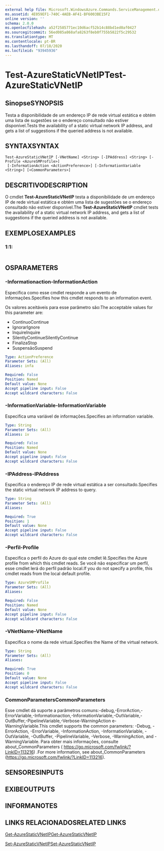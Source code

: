 ```yaml
---
external help file: Microsoft.WindowsAzure.Commands.ServiceManagement.dll-Help.xml
ms.assetid: 4E059EF1-740C-4AEB-AF41-BF6003BE15F2
online version: ''
schema: 2.0.0
ms.openlocfilehash: a52f2585771ec10d6acf52b14c88bd1ed0af0427
ms.sourcegitcommit: 56ed085a868afa8263f8eb0f755b5822f5c29532
ms.translationtype: MT
ms.contentlocale: pt-BR
ms.lasthandoff: 07/18/2020
ms.locfileid: "93945936"
---
```

# <span data-ttu-id="9a9d3-101">Test-AzureStaticVNetIP</span><span class="sxs-lookup"><span data-stu-id="9a9d3-101">Test-AzureStaticVNetIP</span></span>

## <span data-ttu-id="9a9d3-102">Sinopse</span><span class="sxs-lookup"><span data-stu-id="9a9d3-102">SYNOPSIS</span></span>
<span data-ttu-id="9a9d3-103">Testa a disponibilidade de um endereço IP de rede virtual estática e obtém uma lista de sugestões se o endereço consultado não estiver disponível.</span><span class="sxs-lookup"><span data-stu-id="9a9d3-103">Tests the availability of a static virtual network IP address, and gets a list of suggestions if the queried address is not available.</span></span>

## <span data-ttu-id="9a9d3-104">SYNTAX</span><span class="sxs-lookup"><span data-stu-id="9a9d3-104">SYNTAX</span></span>

```
Test-AzureStaticVNetIP [-VNetName] <String> [-IPAddress] <String> [-Profile <AzureSMProfile>]
 [-InformationAction <ActionPreference>] [-InformationVariable <String>] [<CommonParameters>]
```

## <span data-ttu-id="9a9d3-105">DESCRITIVO</span><span class="sxs-lookup"><span data-stu-id="9a9d3-105">DESCRIPTION</span></span>
<span data-ttu-id="9a9d3-106">O cmdlet **Test-AzureStaticVNetIP** testa a disponibilidade de um endereço IP de rede virtual estática e obtém uma lista de sugestões se o endereço consultado não estiver disponível.</span><span class="sxs-lookup"><span data-stu-id="9a9d3-106">The **Test-AzureStaticVNetIP** cmdlet tests the availability of a static virtual network IP address, and gets a list of suggestions if the queried address is not available.</span></span>

## <span data-ttu-id="9a9d3-107">EXEMPLOS</span><span class="sxs-lookup"><span data-stu-id="9a9d3-107">EXAMPLES</span></span>

### <span data-ttu-id="9a9d3-108">1:</span><span class="sxs-lookup"><span data-stu-id="9a9d3-108">1:</span></span>
```

```

## <span data-ttu-id="9a9d3-109">OS</span><span class="sxs-lookup"><span data-stu-id="9a9d3-109">PARAMETERS</span></span>

### <span data-ttu-id="9a9d3-110">-Informationaction</span><span class="sxs-lookup"><span data-stu-id="9a9d3-110">-InformationAction</span></span>
<span data-ttu-id="9a9d3-111">Especifica como esse cmdlet responde a um evento de informações.</span><span class="sxs-lookup"><span data-stu-id="9a9d3-111">Specifies how this cmdlet responds to an information event.</span></span>

<span data-ttu-id="9a9d3-112">Os valores aceitáveis para esse parâmetro são:</span><span class="sxs-lookup"><span data-stu-id="9a9d3-112">The acceptable values for this parameter are:</span></span>

- <span data-ttu-id="9a9d3-113">Contínuo</span><span class="sxs-lookup"><span data-stu-id="9a9d3-113">Continue</span></span>
- <span data-ttu-id="9a9d3-114">Ignorar</span><span class="sxs-lookup"><span data-stu-id="9a9d3-114">Ignore</span></span>
- <span data-ttu-id="9a9d3-115">Inquire</span><span class="sxs-lookup"><span data-stu-id="9a9d3-115">Inquire</span></span>
- <span data-ttu-id="9a9d3-116">SilentlyContinue</span><span class="sxs-lookup"><span data-stu-id="9a9d3-116">SilentlyContinue</span></span>
- <span data-ttu-id="9a9d3-117">Finaliza</span><span class="sxs-lookup"><span data-stu-id="9a9d3-117">Stop</span></span>
- <span data-ttu-id="9a9d3-118">Suspensão</span><span class="sxs-lookup"><span data-stu-id="9a9d3-118">Suspend</span></span>

```yaml
Type: ActionPreference
Parameter Sets: (All)
Aliases: infa

Required: False
Position: Named
Default value: None
Accept pipeline input: False
Accept wildcard characters: False
```

### <span data-ttu-id="9a9d3-119">-InformationVariable</span><span class="sxs-lookup"><span data-stu-id="9a9d3-119">-InformationVariable</span></span>
<span data-ttu-id="9a9d3-120">Especifica uma variável de informações.</span><span class="sxs-lookup"><span data-stu-id="9a9d3-120">Specifies an information variable.</span></span>

```yaml
Type: String
Parameter Sets: (All)
Aliases: iv

Required: False
Position: Named
Default value: None
Accept pipeline input: False
Accept wildcard characters: False
```

### <span data-ttu-id="9a9d3-121">-IPAddress</span><span class="sxs-lookup"><span data-stu-id="9a9d3-121">-IPAddress</span></span>
<span data-ttu-id="9a9d3-122">Especifica o endereço IP de rede virtual estática a ser consultado.</span><span class="sxs-lookup"><span data-stu-id="9a9d3-122">Specifies the static virtual network IP address to query.</span></span>

```yaml
Type: String
Parameter Sets: (All)
Aliases: 

Required: True
Position: 1
Default value: None
Accept pipeline input: False
Accept wildcard characters: False
```

### <span data-ttu-id="9a9d3-123">-Perfil</span><span class="sxs-lookup"><span data-stu-id="9a9d3-123">-Profile</span></span>
<span data-ttu-id="9a9d3-124">Especifica o perfil do Azure do qual este cmdlet lê.</span><span class="sxs-lookup"><span data-stu-id="9a9d3-124">Specifies the Azure profile from which this cmdlet reads.</span></span>
<span data-ttu-id="9a9d3-125">Se você não especificar um perfil, esse cmdlet lerá do perfil padrão local.</span><span class="sxs-lookup"><span data-stu-id="9a9d3-125">If you do not specify a profile, this cmdlet reads from the local default profile.</span></span>

```yaml
Type: AzureSMProfile
Parameter Sets: (All)
Aliases: 

Required: False
Position: Named
Default value: None
Accept pipeline input: False
Accept wildcard characters: False
```

### <span data-ttu-id="9a9d3-126">-VNetName</span><span class="sxs-lookup"><span data-stu-id="9a9d3-126">-VNetName</span></span>
<span data-ttu-id="9a9d3-127">Especifica o nome da rede virtual.</span><span class="sxs-lookup"><span data-stu-id="9a9d3-127">Specifies the Name of the virtual network.</span></span>

```yaml
Type: String
Parameter Sets: (All)
Aliases: 

Required: True
Position: 0
Default value: None
Accept pipeline input: False
Accept wildcard characters: False
```

### <span data-ttu-id="9a9d3-128">CommonParameters</span><span class="sxs-lookup"><span data-stu-id="9a9d3-128">CommonParameters</span></span>
<span data-ttu-id="9a9d3-129">Esse cmdlet dá suporte a parâmetros comuns:-debug,-ErrorAction,-ErrorVariable,-Informationaction,-InformationVariable,-OutVariable,-OutBuffer,-PipelineVariable,-Verbose-WarningAction e-WarningVariable.</span><span class="sxs-lookup"><span data-stu-id="9a9d3-129">This cmdlet supports the common parameters: -Debug, -ErrorAction, -ErrorVariable, -InformationAction, -InformationVariable, -OutVariable, -OutBuffer, -PipelineVariable, -Verbose, -WarningAction, and -WarningVariable.</span></span> <span data-ttu-id="9a9d3-130">Para obter mais informações, consulte about_CommonParameters ( https://go.microsoft.com/fwlink/?LinkID=113216) .</span><span class="sxs-lookup"><span data-stu-id="9a9d3-130">For more information, see about_CommonParameters (https://go.microsoft.com/fwlink/?LinkID=113216).</span></span>

## <span data-ttu-id="9a9d3-131">SENSORES</span><span class="sxs-lookup"><span data-stu-id="9a9d3-131">INPUTS</span></span>

## <span data-ttu-id="9a9d3-132">EXIBE</span><span class="sxs-lookup"><span data-stu-id="9a9d3-132">OUTPUTS</span></span>

## <span data-ttu-id="9a9d3-133">INFORMA</span><span class="sxs-lookup"><span data-stu-id="9a9d3-133">NOTES</span></span>

## <span data-ttu-id="9a9d3-134">LINKS RELACIONADOS</span><span class="sxs-lookup"><span data-stu-id="9a9d3-134">RELATED LINKS</span></span>

[<span data-ttu-id="9a9d3-135">Get-AzureStaticVNetIP</span><span class="sxs-lookup"><span data-stu-id="9a9d3-135">Get-AzureStaticVNetIP</span></span>](./Get-AzureStaticVNetIP.md)

[<span data-ttu-id="9a9d3-136">Set-AzureStaticVNetIP</span><span class="sxs-lookup"><span data-stu-id="9a9d3-136">Set-AzureStaticVNetIP</span></span>](./Set-AzureStaticVNetIP.md)


